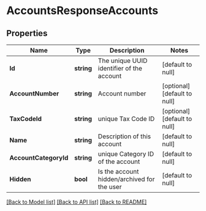 # AccountsResponseAccounts

## Properties
Name | Type | Description | Notes
------------ | ------------- | ------------- | -------------
**Id** | **string** | The unique UUID identifier of the account | [default to null]
**AccountNumber** | **string** | Account number | [optional] [default to null]
**TaxCodeId** | **string** | unique Tax Code ID | [optional] [default to null]
**Name** | **string** | Description of this account | [default to null]
**AccountCategoryId** | **string** | unique Category ID of the account | [default to null]
**Hidden** | **bool** | Is the account hidden/archived for the user | [default to null]

[[Back to Model list]](../README.md#documentation-for-models) [[Back to API list]](../README.md#documentation-for-api-endpoints) [[Back to README]](../README.md)

